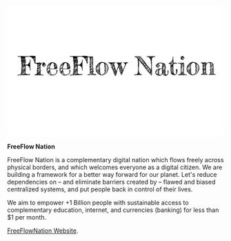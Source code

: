 ![freeflownation logo](./img/freeflownation_logo.jpg)

**FreeFlow Nation**

FreeFlow Nation is a complementary digital nation which flows freely across physical borders, and which welcomes everyone as a digital citizen. We are building a framework for a better way forward for our planet.  Let's reduce dependencies on – and eliminate barriers created by – flawed and biased centralized systems, and put people back in control of their lives.

We aim to empower +1 Billion people with sustainable access to complementary education, internet, and currencies (banking) for less than $1 per month.

[FreeFlowNation Website](https://freeflownation.org).
